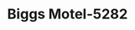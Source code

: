 ---
f_zip-code: 97050
f_state-code: OR
title: Biggs Motel-5282
f_phone: 541-739-2525
f_city-only: Rufus
f_address: 91495 Biggs Rufus Highway Rufus
f_location-unique-id: '5282'
slug: biggs-motel-5282
updated-on: '2024-05-30T13:46:58.046Z'
created-on: '2024-05-30T13:36:59.803Z'
published-on: '2024-05-30T13:54:32.469Z'
f_city-state: cms/city/rufus-or.md
f_company: cms/company/biggs-motel.md
f_state: cms/state/oregon.md
layout: '[payday-loan].html'
tags: payday-loan
---